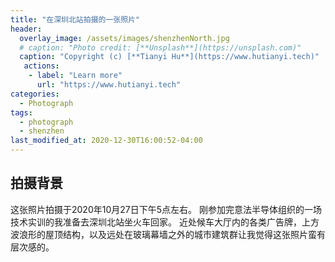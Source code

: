 ```yaml
---
title: "在深圳北站拍摄的一张照片"
header:
  overlay_image: /assets/images/shenzhenNorth.jpg
  # caption: "Photo credit: [**Unsplash**](https://unsplash.com)"
  caption: "Copyright (c) [**Tianyi Hu**](https://www.hutianyi.tech)"
   actions:
    - label: "Learn more"
      url: "https://www.hutianyi.tech"
categories:
  - Photograph
tags:
  - photograph
  - shenzhen
last_modified_at: 2020-12-30T16:00:52-04:00
---
```



## 拍摄背景 

这张照片拍摄于2020年10月27日下午5点左右。
刚参加完意法半导体组织的一场技术实训的我准备去深圳北站坐火车回家。
近处候车大厅内的各类广告牌，上方波浪形的屋顶结构，以及远处在玻璃幕墙之外的城市建筑群让我觉得这张照片蛮有层次感的。

